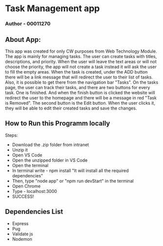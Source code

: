 # Task Management app

### Author - 00011270

## About App:

This app was created for only CW purposes from Web Technology Module. The app is mainly for managing tasks. The user can create tasks with titles, descriptions, and priority. When the user will leave the text areas or will not choose the priority, the app will not create a task instead it will ask the user to fill the empty areas. When the task is created, under the ADD button there will be a link message that will redirect the user to their list of tasks. Also, it is possible to get there from the navigation bar "Tasks". On the tasks page, the user can track their tasks, and there are two buttons for every task. One is finished. And when the finish button is clicked the website will redirect the user to the homepage and there will be a message in red "Task is Removed". The second button is the Edit button. When the user clicks it, they will be able to edit their created tasks and save the changes.

## How to Run this Programm locally

Steps:

- Download the .zip folder from intranet
- Unzip it
- Open VS Code
- Open the unzipped folder in VS Code
- Open the terminal
- In terminal write - npm install "It will install all the required dependencies"
- Then, type "node app" or "npm run devStart" in the terminal
- Open Chrome
- Type - localhost:3000
- SUCCESS!

## Dependencies List

- Express
- Pug
- Validate js
- Nodemon
